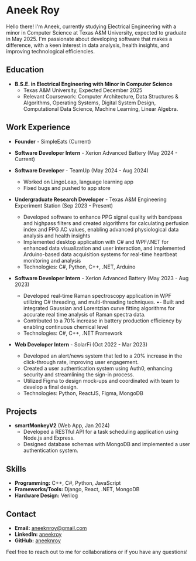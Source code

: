# Aneek Roy

Hello there! I'm Aneek, currently studying Electrical Engineering with a minor in Computer Science at Texas A&M University, expected to graduate in May 2025. I'm passionate about developing software that makes a difference, with a keen interest in data analysis, health insights, and improving technological efficiencies.

## Education

- **B.S.E. in Electrical Engineering with Minor in Computer Science**
  - Texas A&M University, Expected December 2025
  - Relevant Coursework: Computer Architecture, Data Structures & Algorithms, Operating Systems, Digital System Design, Computational Data Science, Machine Learning, Linear Algebra.

## Work Experience
- **Founder** - SimpleEats (Current)
  
- **Software Developer Intern** - Xerion Advanced Battery (May 2024 - Current)

- **Software Developer** - TeamUp (May 2024 - Aug 2024)
  - Worked on LingoLeap, language learning app
  - Fixed bugs and pushed to app store

- **Undergraduate Research Developer** - Texas A&M Engineering Experiment Station (Sep 2023 - Present)
  - Developed software to enhance PPG signal quality with bandpass and highpass filters and created
    algorithms for calculating perfusion index and PPG AC values, enabling advanced physiological data
    analysis and health insights
  - Implemented desktop application with C# and WPF/.NET for enhanced data visualization and user
    interaction, and implemented Arduino-based data acquisition systems for real-time heartbeat monitoring
    and analysis
  - Technologies: C#, Python, C++, .NET, Arduino

- **Software Developer Intern** - Xerion Advanced Battery (May 2023 - Aug 2023)
  - Developed real-time Raman spectroscopy application in WPF utilizing C# threading, and multi-threading
  techniques.
  •- Built and integrated Gaussian and Lorentzian curve fitting algorithms for accurate real time analysis of
  Raman spectra data.
  - Contributed to a 70% increase in battery production efficiency by enabling continuous chemical level
  - Technologies: C#, C++, .NET Framework

- **Web Developer Intern** - SolarFi (Oct 2022 - Mar 2023)
  - Developed an alert/news system that led to a 20% increase in the click-through rate, improving user
    engagement.
  - Created a user authentication system using Auth0, enhancing security and streamlining the sign-in process.
  - Utilized Figma to design mock-ups and coordinated with team to develop a final design.
  - Technologies: Python, ReactJS, Figma, MongoDB

## Projects

- **smartMonkeyV2** (Web App, Jan 2024)
  - Developed a RESTful API for a task scheduling application using Node.js and Express.
  - Designed database schemas with MongoDB and implemented a user authentication system.

## Skills

- **Programming:** C++, C#, Python, JavaScript
- **Frameworks/Tools:** Django, React, .NET, MongoDB
- **Hardware Design:** Verilog

## Contact

- **Email:** [aneeknroy@gmail.com](mailto:aneeknroy@gmail.com)
- **LinkedIn:** [aneekroy](https://www.linkedin.com/in/aneekroy)
- **GitHub:** [aneeknroy](https://github.com/aneeknroy)

Feel free to reach out to me for collaborations or if you have any questions!
